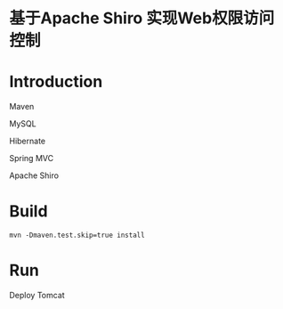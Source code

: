 # 基于Apache Shiro 实现Web权限访问控制

Introduction
================

<p>Maven</p>
<p>MySQL</p>
<p>Hibernate</p>
<p>Spring MVC</p>
<p>Apache Shiro</p>

Build
================

<code>mvn -Dmaven.test.skip=true install</code>

Run
================

<p>Deploy Tomcat</p>